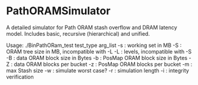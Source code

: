 # PathORAMSimulator
A detailed simulator for Path ORAM stash overflow and DRAM latency model. Includes basic, recursive (hierarchical) and unified.

Usage: ./BinPathORam_test test_type arg_list
	-s : working set in MB
	-S : ORAM tree size in MB, incompatible with -L
	-L : levels, incompatible with -S
	-B : data ORAM block size in Bytes
	-b : PosMap ORAM block size in Bytes
	-Z : data ORAM blocks per bucket
	-z : PosMap ORAM blocks per bucket
	-m : max Stash size
	-w : simulate worst case?
	-r : simulation length
	-i : integrity verification

